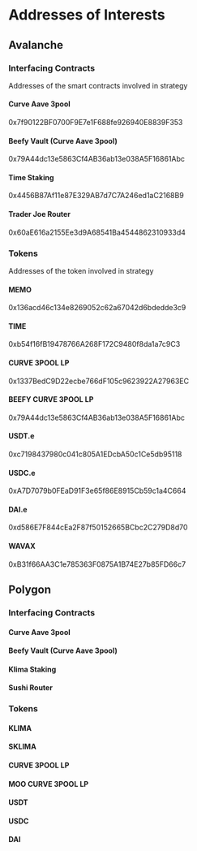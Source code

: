 # **Addresses of Interests**

## **Avalanche**

### **Interfacing Contracts**
Addresses of the smart contracts involved in strategy

#### **Curve Aave 3pool**
0x7f90122BF0700F9E7e1F688fe926940E8839F353

#### **Beefy Vault (Curve Aave 3pool)**
0x79A44dc13e5863Cf4AB36ab13e038A5F16861Abc

#### **Time Staking**
0x4456B87Af11e87E329AB7d7C7A246ed1aC2168B9

#### **Trader Joe Router**
0x60aE616a2155Ee3d9A68541Ba4544862310933d4

### **Tokens**
Addresses of the token involved in strategy 

#### **MEMO**
0x136acd46c134e8269052c62a67042d6bdedde3c9

#### **TIME**
0xb54f16fB19478766A268F172C9480f8da1a7c9C3

#### **CURVE 3POOL LP**
0x1337BedC9D22ecbe766dF105c9623922A27963EC

#### **BEEFY CURVE 3POOL LP**
0x79A44dc13e5863Cf4AB36ab13e038A5F16861Abc

#### **USDT.e**
0xc7198437980c041c805A1EDcbA50c1Ce5db95118

#### **USDC.e**
0xA7D7079b0FEaD91F3e65f86E8915Cb59c1a4C664

#### **DAI.e**
0xd586E7F844cEa2F87f50152665BCbc2C279D8d70

#### **WAVAX**
0xB31f66AA3C1e785363F0875A1B74E27b85FD66c7






## **Polygon**

### **Interfacing Contracts**

#### **Curve Aave 3pool**

#### **Beefy Vault (Curve Aave 3pool)**

#### **Klima Staking**

#### **Sushi Router**

### **Tokens**

#### **KLIMA**

#### **SKLIMA**

#### **CURVE 3POOL LP**

#### **MOO CURVE 3POOL LP**

#### **USDT**

#### **USDC**

#### **DAI**